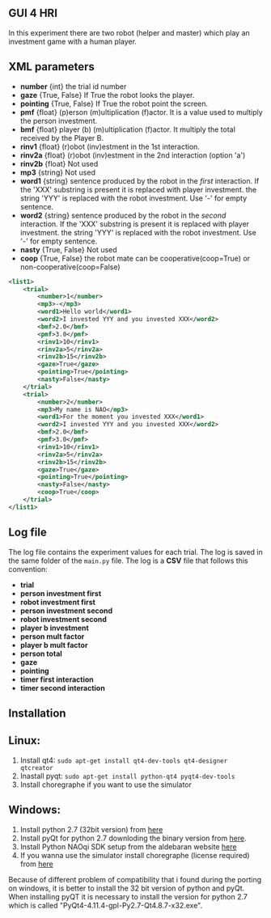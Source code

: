 GUI 4 HRI
----------

In this experiment there are two robot (helper and master) which play an investment game with a human player.

XML parameters
--------------

- **number** {int} the trial id number
- **gaze** {True, False} If True the robot looks the player.
- **pointing** {True, False} If True the robot point the screen.
- **pmf** {float} (p)erson (m)ultiplication (f)actor. It is a value used to multiply the person investment.
- **bmf** {float} player (b) (m)ultiplication (f)actor. It multiply the total received by the Player B.
- **rinv1** {float} (r)obot (inv)estment in the 1st interaction.
- **rinv2a** {float} (r)obot (inv)estment in the 2nd interaction (option 'a')
- **rinv2b** {float} Not used
- **mp3** {string} Not used 
- **word1** {string} sentence produced by the robot in the *first* interaction. If the 'XXX' substring is present it is replaced with player investment. the string 'YYY' is replaced with the robot investment. Use '-' for empty sentence.
- **word2** {string} sentence produced by the robot in the *second* interaction. If the 'XXX' substring is present it is replaced with player investment. the string 'YYY' is replaced with the robot investment. Use '-' for empty sentence.
- **nasty** {True, False} Not used
- **coop** {True, False} the robot mate can be cooperative(coop=True) or non-cooperative(coop=False)

```xml
<list1>
    <trial>
        <number>1</number>
        <mp3>-</mp3>
        <word1>Hello world</word1>
        <word2>I invested YYY and you invested XXX</word2>
        <bmf>2.0</bmf>        
        <pmf>3.0</pmf>
        <rinv1>10</rinv1>
        <rinv2a>5</rinv2a>
        <rinv2b>15</rinv2b>
        <gaze>True</gaze>
        <pointing>True</pointing>
        <nasty>False</nasty>
    </trial>
    <trial>
        <number>2</number>
        <mp3>My name is NAO</mp3>
        <word1>For the moment you invested XXX</word1>
        <word2>I invested YYY and you invested XXX</word2>
        <bmf>2.0</bmf>   
        <pmf>3.0</pmf>
        <rinv1>10</rinv1>
        <rinv2a>5</rinv2a>
        <rinv2b>15</rinv2b>
        <gaze>True</gaze>
        <pointing>True</pointing>
        <nasty>False</nasty>
        <coop>True</coop>
    </trial>
</list1>
```

Log file
--------------

The log file contains the experiment values for each trial.
The log is saved in the same folder of the `main.py` file. The log is a **CSV** file that follows this convention:

- **trial**
- **person investment first**
- **robot investment first**
- **person investment second**
- **robot investment second**
- **player b investment**
- **person mult factor**
- **player b mult factor**
- **person total**
- **gaze**
- **pointing**
- **timer first interaction**
- **timer second interaction**


Installation
------------

Linux:
------

1. Install qt4: `sudo apt-get install qt4-dev-tools qt4-designer qtcreator`
2. Inastall pyqt: `sudo apt-get install python-qt4 pyqt4-dev-tools`
3. Install choregraphe if you want to use the simulator


Windows:
--------

1. Install python 2.7 (32bit version) from [here](https://www.python.org/download/releases/2.7/)
2. Install pyQt for python 2.7 downloding the binary version from [here](https://riverbankcomputing.com/software/pyqt/download).
3. Install Python NAOqi SDK setup from the aldebaran website [here](https://community.ald.softbankrobotics.com/en/resources/software)
4. If you wanna use the simulator install choregraphe (license required) from [here](http://doc.aldebaran.com/1-14/software/installing.html)

Because of different problem of compatibility that i found during the porting on windows, it is better to install the 32 bit version of python and pyQt. When installing pyQT it is necessary to install the version for python 2.7 which is called "PyQt4-4.11.4-gpl-Py2.7-Qt4.8.7-x32.exe".
